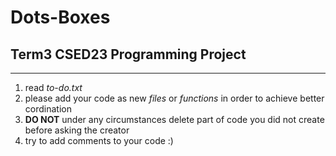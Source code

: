 # Dots-Boxes
## Term3 CSED23 Programming Project
---
1. read *to-do.txt*
2. please add your code as new *files* or *functions* in order to achieve better cordination
3. **DO NOT** under any circumstances delete part of code you did not create before asking the creator 
4. try to add comments to your code :)
